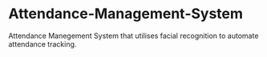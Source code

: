 # Attendance-Management-System
Attendance Manegement System that utilises facial recognition to automate attendance tracking.
